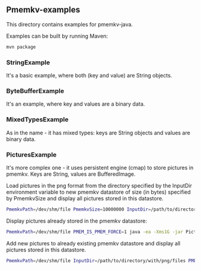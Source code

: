 ## Pmemkv-examples
This directory contains examples for pmemkv-java.

Examples can be built by running Maven:
```sh
mvn package
```

### StringExample
It's a basic example, where both (key and value) are String objects.

### ByteBufferExample
It's an example, where key and values are a binary data.

### MixedTypesExample
As in the name - it has mixed types: keys are String objects and values are binary data.

### PicturesExample
It's more complex one - it uses persistent engine (cmap) to store pictures in pmemkv. Keys are String, values are BufferedImage.

Load pictures in the png format from the directory specified by the InputDir environment variable to new pmemkv datastore of size (in bytes) specified by PmemkvSize and display all pictures stored in this datastore.
```sh
PmemkvPath=/dev/shm/file PmemkvSize=10000000 InputDir=/path/to/directory/with/png/files PMEM_IS_PMEM_FORCE=1 java -ea -Xms1G -jar PicturesExample-1.0.0-jar-with-dependencies.jar
```

Display pictures already stored in the pmemkv datastore:
```sh
PmemkvPath=/dev/shm/file PMEM_IS_PMEM_FORCE=1 java -ea -Xms1G -jar PicturesExample-1.0.0-jar-with-dependencies.jar
```

Add new pictures to already existing pmemkv datastore and display all pictures stored in this datastore.
```sh
PmemkvPath=/dev/shm/file InputDir=/path/to/directory/with/png/files PMEM_IS_PMEM_FORCE=1 java -ea -Xms1G -jar PicturesExample-1.0.0-jar-with-dependencies.jar
```



